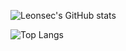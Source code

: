 
![Leonsec's GitHub stats](https://github-readme-stats.vercel.app/api?username=Le0nsec&count_private=true&theme=buefy)


![Top Langs](https://github-readme-stats.vercel.app/api/top-langs/?username=Le0nsec&layout=compact&theme=buefy)


<!--
**Le0nsec/Le0nsec** is a ✨ _special_ ✨ repository because its `README.md` (this file) appears on your GitHub profile.

Here are some ideas to get you started:

- 🔭 I’m currently working on ...
- 🌱 I’m currently learning ...
- 👯 I’m looking to collaborate on ...
- 🤔 I’m looking for help with ...
- 💬 Ask me about ...
- 📫 How to reach me: ...
- 😄 Pronouns: ...
- ⚡ Fun fact: ...
-->
